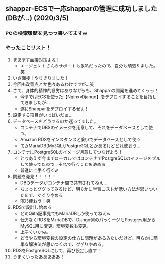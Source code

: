 ## shappar-ECSで一応shapparの管理に成功しました(DBが...) (2020/3/5)

### PCの検索履歴を見つつ書いてますｗ

### やったことリスト！
1. まあまず面接対策よね！
    - エージェントさんのサポートも激熱だったので、自分も頑張りました。笑
2. いざ面接！やりきりました！
3. 今回も改善点とか色々あるわけですが...笑
4. さて、身体的精神的疲労はありながらも、Shapparの開発を進めてくっっ！
    - 今まではECSを使った【Nginx×Django】をデプロイすることを目指してきましたが...
    - 遂にShapparをデプロイするぜよ！
5. 設定する項目がいっぱいだぁ...
6. データベースをどうするのか迷ってました。
    - コンテナでDBSのイメージを用意して、それをデータベースとして使う。
    - Amazon RDSをインスタンスと繋いでデータベースとして使う
    - てかMariaDB(MySQL),PostgreSQLとかあるけどどれ使おう...
7. コンテナにPostgreSQLのイメージ用意してつなげよう！
    - とりあえず今までローカルではコンテナでPostgreSQLのイメージをプルして使ってたので、それで行くことを決める
    - 普通に上手く行くw
8. 問題を発見！！！！！
    - DBのデータがコンテナ間で共有されてねえ...
    - ちょっとググってみるけど、明らかに学習コストが低い方法が思いついたので、ぐぐりやめる
    - RDS使おう！笑
9. RDSで設計し始める
    - どのQiita記事見てもMariaDBしか使ってねえｗ
    - 仕方なくRDSをMariaDBで、Django側のパッケージもPostgres用からMySQL用に変更。環境変数も変更。
    - 上手くいかぬ。
    - どうやら環境変数の設定の仕方に問題があるみたいだけど、明らかに簡単な解決法が思いつくので、ググりやめる。
10. RDSをPostgreSQLにして、再び設定し直す！
11. うまくいったあああああ！